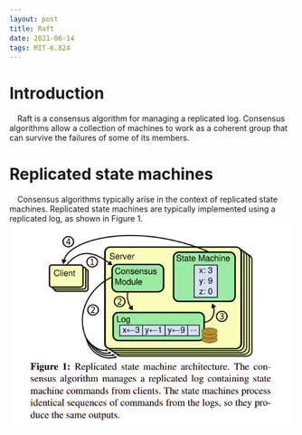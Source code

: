 ```yaml
---
layout: post
title: Raft 
date: 2021-06-14
tags: MIT-6.824 
---
```

# Introduction 
&ensp;&ensp;Raft is a consensus algorithm for managing a replicated log. Consensus algorithms allow a collection of machines to work as a coherent group that can survive the failures of some of its members.
# Replicated state machines
&ensp;&ensp;Consensus algorithms typically arise in the context of replicated state machines. Replicated state machines are typically implemented using a replicated log, as shown in Figure 1.
![](/images/posts/fig1.png) 
